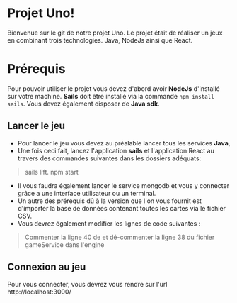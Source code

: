 # Projet Uno!

Bienvenue sur le git de notre projet Uno. Le projet était de réaliser un jeux en combinant trois technologies. Java, NodeJs ainsi que React.


# Prérequis

Pour pouvoir utiliser le projet vous devez d'abord avoir **NodeJs** d'installé sur votre machine.
**Sails** doit être installé via la commande `npm install sails`.
Vous devez également disposer de **Java sdk**.

## Lancer le jeu
- Pour lancer le jeu vous devez au préalable lancer tous les services **Java**,  
- Une fois ceci fait, lancez l'application **sails**  et l'application React au travers des commandes suivantes dans les dossiers adéquats:
>sails lift.
>npm start
- Il vous faudra également lancer le service mongodb et vous y connecter grâce a une interface utilisateur ou un terminal.
- Un autre des prérequis dû à la version que l'on vous fournit est d'importer la base de données contenant toutes les cartes via le fichier CSV.
- Vous devrez également modifier les lignes de code suivantes : 
> Commenter la ligne 40 de et dé-commenter  la ligne 38 du fichier gameService dans l'engine

## Connexion au jeu
Pour vous connecter, vous devrez vous rendre sur l'url http://localhost:3000/
